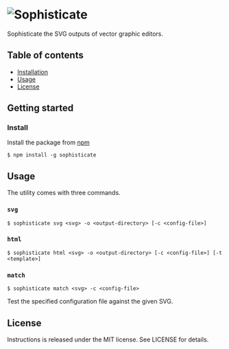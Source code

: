 # ![Sophisticate](http://i.imgur.com/h5w9KDq.png)

Sophisticate the SVG outputs of vector graphic editors.

## Table of contents

  * [Installation](#installation)
  * [Usage](#usage)
  * [License](#license)

## Getting started

### Install

Install the package from [npm]

```shell
$ npm install -g sophisticate
```

[npm]: https://npmjs.com/release

## Usage

The utility comes with three commands.

### `svg`

```shell
$ sophisticate svg <svg> -o <output-directory> [-c <config-file>]
```

### `html`

```shell
$ sophisticate html <svg> -o <output-directory> [-c <config-file>] [-t <template>]
```

### `match`

```shell
$ sophisticate match <svg> -c <config-file>
```

Test the specified configuration file against the given SVG.

##

## License

Instructions is released under the MIT license. See LICENSE for details.
